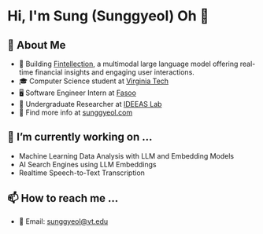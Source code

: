 # Hi, I'm Sung (Sunggyeol) Oh 👋

## :book: About Me
- 🧹 Building [Fintellection](https://github.com/Fintellection/), a multimodal large language model offering real-time financial insights and engaging user interactions.
- 🎓 Computer Science student at [Virginia Tech](https://www.vt.edu)
- 🖥️ Software Engineer Intern at [Fasoo](https://www.fasoo.com)
- 🔬 Undergraduate Researcher at [IDEEAS Lab](https://www.ideeaslab.com)
- :link: Find more info at [sunggyeol.com](https://www.sunggyeol.com)

## 🌱 I’m currently working on ...
- Machine Learning Data Analysis with LLM and Embedding Models
- AI Search Engines using LLM Embeddings
- Realtime Speech-to-Text Transcription

## 📫 How to reach me ...
- :email: Email: sunggyeol@vt.edu
